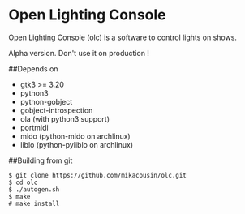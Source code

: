 
# Open Lighting Console

Open Lighting Console (olc) is a software to control lights on shows.

Alpha version. Don't use it on production !

##Depends on
- gtk3 >= 3.20
- python3
- python-gobject
- gobject-introspection
- ola (with python3 support) 
- portmidi
- mido (python-mido on archlinux)
- liblo (python-pyliblo on archlinux)

##Building from git
```
$ git clone https://github.com/mikacousin/olc.git
$ cd olc
$ ./autogen.sh
$ make
# make install
```
